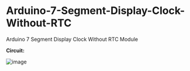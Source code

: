 # Arduino-7-Segment-Display-Clock-Without-RTC
Arduino 7 Segment Display Clock Without RTC Module

**Circuit:**


![image](https://user-images.githubusercontent.com/47026637/142659595-c6db83ce-73ec-4279-9af2-4016c53f49f1.png)

